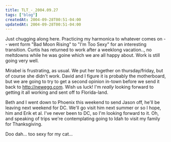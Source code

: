 ```yaml
---
title: TLT_-_2004.09.27
tags: ["blog"]
createdAt: 2004-09-28T00:51-04:00
updatedAt: 2004-09-28T00:51-04:00
---
```


Just chugging along here. Practicing my harmonica to whatever comes on -- went form "Bad Moon Rising" to "I'm Too Sexy" for an interesting transition. Curtis has returned to work after a weeklong vacation.., no meltdowns while he was goine which we are all happy about. Work is still going very well.

Mirabel is frustrating, as usual. We put her together on thursday/friday, but of course she didn't work. David and I figure it is probably the motherboard, but we are going to try to get a second opinion in-town before we send it back to http://newegg.com. Wish us luck! I'm _really_ looking forward  to getting it all working and sent off to Florida-land.

Beth and I went down to Phoenix this weekend to send Jason off, he'll be leaving next weekend for DC. We'll go visit him next summer or so I hope, him and Erik et al. I've never been to DC, so I'm looking forward to it. Oh, and speaking of trips we're contemplating going to Idah to visit my family for Thanksgiving.

Doo dah... too sexy for my cat...


